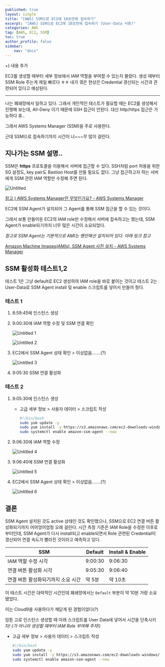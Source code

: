 ```yaml
---
published: true
layout: single
title: "[AWS] SSM으로 EC2에 10초만에 접속하기"
excerpt: "[AWS] SSM으로 EC2에 10초만에 접속하기 (User-Data 사용)"
categories: AWS
tag: [AWS, EC2, SSM]
toc: true
author_profile: false
sidebar:
    nav: "docs"
---
```


+) 내용 추가

EC2를 생성할 때부터 세부 정보에서 IAM 역할을 부여할 수 있는지 몰랐다. 생성 때부터 SSM Role 주는게 제일 빠르다 ㅎㅎ
내가 겪은 현상은 Credential 갱신되는 시간과 관련되어 있다고 예상된다.

-----------------
  
  
나는 폐쇄망에서 일하고 있다. 그래서 개인적인 테스트가 필요할 때는 EC2를 생성해서 진행해 보는데, All-Deny 이기 때문에 SSH 접근이 안된다. 대신 http/https 접근은 가능하다 휴..

그래서 AWS Systems Manager (SSM)을 주로 사용한다.

근데 SSM으로 접속하기까지 시간이 너~~~무 많이 걸린다.

## 지나가는 SSM 설명..

SSM은 **https** 프로토콜을 이용해서 서버에 접근할 수 있다. SSH처럼 port 허용을 위한 SG 설정도, key pair도 Bastion Host를 만들 필요도 없다. 그냥 접근하고자 하는 서버에게 SSM 관련 IAM 역할만 수정해 주면 된다.

![Untitled](https://github.com/gain-yoo/gain-yoo.github.io/assets/100563973/ae32858d-d633-41c6-a8dd-288e652f30f3)

[참고 ) AWS Systems Manager란 무엇인가요? - AWS Systems Manager](https://docs.aws.amazon.com/ko_kr/systems-manager/latest/userguide/what-is-systems-manager.html)

EC2에 SSM Agent가 설치되어 그 Agent를 통해 SSM 접근을 할 수 있는 것이다.

그래서 보통 만들어둔 EC2의 IAM role만 수정해서 서버에 접속하고는 했는데, SSM Agent가 enable되기까지 너무 많은 시간이 소요되었다.

*참고로 SSM Agent는 기본적으로 AMI는 웬만해선 설치되어 있다. 아래 링크 참고*

[Amazon Machine Images(AMIs), SSM Agent 사전 설치 - AWS Systems Manager](https://docs.aws.amazon.com/ko_kr/systems-manager/latest/userguide/ami-preinstalled-agent.html)

## SSM 활성화 테스트1,2

테스트 1은 그냥 default로 EC2 생성하여 IAM role을 바로 붙이는 것이고 테스트 2는 User-Data로 SSM Agent install 및 enable 스크립트를 넣어서 만들어 줬다.

### 테스트 1

1. 8:59:45에 인스턴스 생성
2. 9:00:30에 IAM 역할 수정 및 SSM 연결 확인
    
    ![Untitled 1](https://github.com/gain-yoo/gain-yoo.github.io/assets/100563973/fb71789e-b02e-454f-ba40-e729e60da36a)
    
    ![Untitled 2](https://github.com/gain-yoo/gain-yoo.github.io/assets/100563973/a7e89a97-54da-4ca6-9d8c-ce454ff6817f)
    
3. EC2에서 SSM Agent 상태 확인 > 이상없음…….(?)
    
   ![Untitled 3](https://github.com/gain-yoo/gain-yoo.github.io/assets/100563973/921d5dde-21e7-4d6f-9505-369d294e50fc)
    
4. 9:05:30 SSM 연결 활성화

### 테스트 2

1. 9:05:30에 인스턴스 생성
    - 고급 세부 정보 > 사용자 데이터 > 스크립트 작성
        
        ```bash
        #!/bin/bash
        sudo yum update -y
        sudo yum install -y https://s3.amazonaws.com/ec2-downloads-windows/SSMAgent/latest/linux_amd64/amazon-ssm-agent.rpm
        sudo systemctl enable amazon-ssm-agent --now
        ```
        
2. 9:06:30에 IAM 역할 수정
    
    ![Untitled 4](https://github.com/gain-yoo/gain-yoo.github.io/assets/100563973/6d3b8f57-3333-47c8-b688-b76977f3180f)
    
3. 9:06:40에 SSM 연결 활성화
    
    ![Untitled 5](https://github.com/gain-yoo/gain-yoo.github.io/assets/100563973/5e5e23bd-9b1a-45cb-b9b2-9cb0f3cff8da)
    
4. EC2에서 SSM Agent 상태 확인 > 이상없음…….(?)
    
    ![Untitled 6](https://github.com/gain-yoo/gain-yoo.github.io/assets/100563973/04fd3f3d-cd44-49a1-b1c5-02ac9562054f)
    

## 결론

SSM Agent 설치된 것도 active 상태인 것도 확인했으나, SSM으로 EC2 연결 버튼 활성화되기까지 어어엉어엄청 오래 걸린다.
시간 측정 기준은 IAM Role을 수정한 이후로부터인데, SSM Agent가 다시 install되고 enable되면서 Role 관련된 Credential이 갱신되어 연결 속도가 빨라진 것이라고 예측하고 있다.

| SSM | Default | Install & Enable |
| --- | --- | --- |
| IAM 역할 수정 시각 | 9:00:30 | 9:06:30 |
| 연결 버튼 활성화 시각 | 9:05:30 | 9:06:40 |
| 연결 버튼 활성화되기까지 소요 시간 | 약 5분 | 약 10초 |

이 테스트 시간은 대략적인 시간인데 폐쇄망에서는 `Default` 부분이 약 10분 가량 소요됐었다.

이는 Cloud9을 사용하다가 깨닫게 된 경험이었다(?)

암튼 고로 인스턴스 생성할 때 아래 스크립트를 User Data에 넣어서 시간을 단축시키자!
*(가 아니라 생성할 때부터 IAM Role 부여해 주자!)*

- 고급 세부 정보 > 사용자 데이터 > 스크립트 작성
    
    ```bash
    #!/bin/bash
    sudo yum update -y
    sudo yum install -y https://s3.amazonaws.com/ec2-downloads-windows/SSMAgent/latest/linux_amd64/amazon-ssm-agent.rpm
    sudo systemctl enable amazon-ssm-agent --now
    ```
